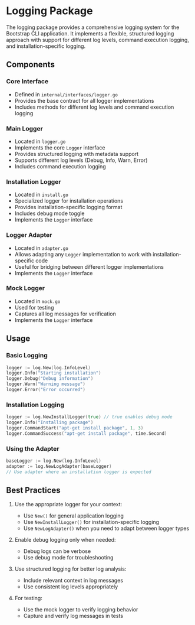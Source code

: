 # Logging Package

The logging package provides a comprehensive logging system for the Bootstrap CLI application. It implements a flexible, structured logging approach with support for different log levels, command execution logging, and installation-specific logging.

## Components

### Core Interface
- Defined in `internal/interfaces/logger.go`
- Provides the base contract for all logger implementations
- Includes methods for different log levels and command execution logging

### Main Logger
- Located in `logger.go`
- Implements the core `Logger` interface
- Provides structured logging with metadata support
- Supports different log levels (Debug, Info, Warn, Error)
- Includes command execution logging

### Installation Logger
- Located in `install.go`
- Specialized logger for installation operations
- Provides installation-specific logging format
- Includes debug mode toggle
- Implements the `Logger` interface

### Logger Adapter
- Located in `adapter.go`
- Allows adapting any `Logger` implementation to work with installation-specific code
- Useful for bridging between different logger implementations
- Implements the `Logger` interface

### Mock Logger
- Located in `mock.go`
- Used for testing
- Captures all log messages for verification
- Implements the `Logger` interface

## Usage

### Basic Logging
```go
logger := log.New(log.InfoLevel)
logger.Info("Starting installation")
logger.Debug("Debug information")
logger.Warn("Warning message")
logger.Error("Error occurred")
```

### Installation Logging
```go
logger := log.NewInstallLogger(true) // true enables debug mode
logger.Info("Installing package")
logger.CommandStart("apt-get install package", 1, 3)
logger.CommandSuccess("apt-get install package", time.Second)
```

### Using the Adapter
```go
baseLogger := log.New(log.InfoLevel)
adapter := log.NewLogAdapter(baseLogger)
// Use adapter where an installation logger is expected
```

## Best Practices

1. Use the appropriate logger for your context:
   - Use `New()` for general application logging
   - Use `NewInstallLogger()` for installation-specific logging
   - Use `NewLogAdapter()` when you need to adapt between logger types

2. Enable debug logging only when needed:
   - Debug logs can be verbose
   - Use debug mode for troubleshooting

3. Use structured logging for better log analysis:
   - Include relevant context in log messages
   - Use consistent log levels appropriately

4. For testing:
   - Use the mock logger to verify logging behavior
   - Capture and verify log messages in tests 